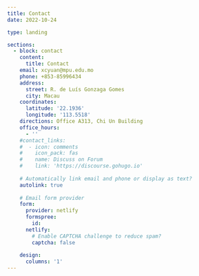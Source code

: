 ```yaml
---
title: Contact
date: 2022-10-24

type: landing

sections:
  - block: contact
    content:
      title: Contact
    email: xcyuan@mpu.edu.mo
    phone: +853-85996434
    address:
      street: R. de Luís Gonzaga Gomes
      city: Macau 
    coordinates:
      latitude: '22.1936'
      longitude: '113.5518'
    directions: Office A313, Chi Un Building
    office_hours:
      - ''
    #contact_links:
    #  - icon: comments
    #    icon_pack: fas
    #    name: Discuss on Forum
    #    link: 'https://discourse.gohugo.io'
  
    # Automatically link email and phone or display as text?
    autolink: true
  
    # Email form provider
    form:
      provider: netlify
      formspree:
        id:
      netlify:
        # Enable CAPTCHA challenge to reduce spam?
        captcha: false
  
    design:
      columns: '1'
---
```

